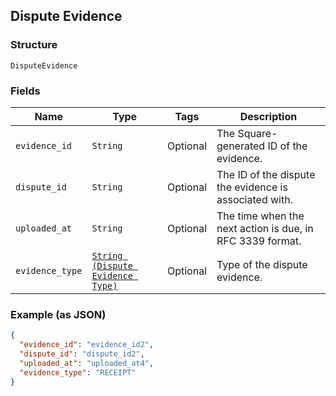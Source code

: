 ## Dispute Evidence

### Structure

`DisputeEvidence`

### Fields

| Name | Type | Tags | Description |
|  --- | --- | --- | --- |
| `evidence_id` | `String` | Optional | The Square-generated ID of the evidence. |
| `dispute_id` | `String` | Optional | The ID of the dispute the evidence is associated with. |
| `uploaded_at` | `String` | Optional | The time when the next action is due, in RFC 3339 format. |
| `evidence_type` | [`String (Dispute Evidence Type)`](/doc/models/dispute-evidence-type.md) | Optional | Type of the dispute evidence. |

### Example (as JSON)

```json
{
  "evidence_id": "evidence_id2",
  "dispute_id": "dispute_id2",
  "uploaded_at": "uploaded_at4",
  "evidence_type": "RECEIPT"
}
```

